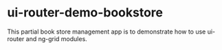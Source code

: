# ui-router-demo-bookstore

This partial book store management app is to demonstrate how to use ui-router and ng-grid modules.
